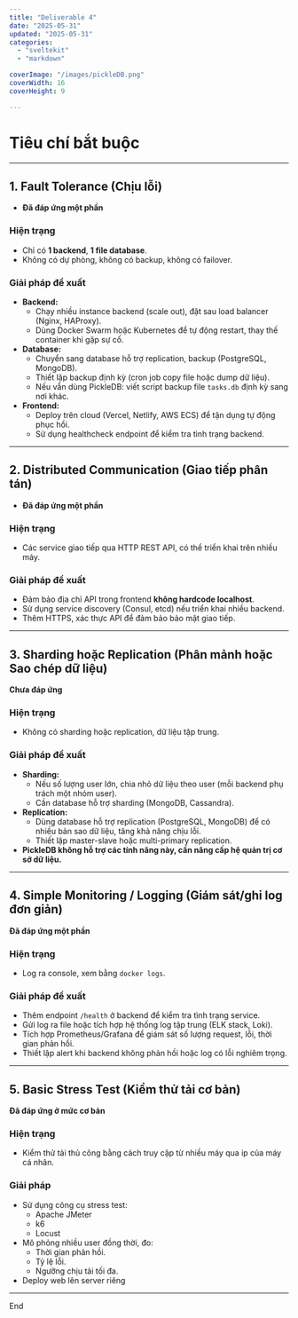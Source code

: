 ```yaml
---
title: "Deliverable 4"
date: "2025-05-31"
updated: "2025-05-31"
categories:
  - "sveltekit"
  - "markdown"

coverImage: "/images/pickleDB.png"
coverWidth: 16
coverHeight: 9

---
```




# Tiêu chí bắt buộc

---

## 1. Fault Tolerance (Chịu lỗi)
- **Đã đáp ứng một phần**

### Hiện trạng
- Chỉ có **1 backend**, **1 file database**.
- Không có dự phòng, không có backup, không có failover.

### Giải pháp đề xuất
- **Backend:**
  - Chạy nhiều instance backend (scale out), đặt sau load balancer (Nginx, HAProxy).
  - Dùng Docker Swarm hoặc Kubernetes để tự động restart, thay thế container khi gặp sự cố.
- **Database:**
  - Chuyển sang database hỗ trợ replication, backup (PostgreSQL, MongoDB).
  - Thiết lập backup định kỳ (cron job copy file hoặc dump dữ liệu).
  - Nếu vẫn dùng PickleDB: viết script backup file `tasks.db` định kỳ sang nơi khác.
- **Frontend:**
  - Deploy trên cloud (Vercel, Netlify, AWS ECS) để tận dụng tự động phục hồi.
  - Sử dụng healthcheck endpoint để kiểm tra tình trạng backend.

---

## 2. Distributed Communication (Giao tiếp phân tán)
- **Đã đáp ứng một phần**

### Hiện trạng
- Các service giao tiếp qua HTTP REST API, có thể triển khai trên nhiều máy.

### Giải pháp đề xuất
- Đảm bảo địa chỉ API trong frontend **không hardcode localhost**.
- Sử dụng service discovery (Consul, etcd) nếu triển khai nhiều backend.
- Thêm HTTPS, xác thực API để đảm bảo bảo mật giao tiếp.

---

## 3. Sharding hoặc Replication (Phân mảnh hoặc Sao chép dữ liệu)
**Chưa đáp ứng**

### Hiện trạng
- Không có sharding hoặc replication, dữ liệu tập trung.

### Giải pháp đề xuất
- **Sharding:**
  - Nếu số lượng user lớn, chia nhỏ dữ liệu theo user (mỗi backend phụ trách một nhóm user).
  - Cần database hỗ trợ sharding (MongoDB, Cassandra).
- **Replication:**
  - Dùng database hỗ trợ replication (PostgreSQL, MongoDB) để có nhiều bản sao dữ liệu, tăng khả năng chịu lỗi.
  - Thiết lập master-slave hoặc multi-primary replication.
- **PickleDB không hỗ trợ các tính năng này, cần nâng cấp hệ quản trị cơ sở dữ liệu.**


---

## 4. Simple Monitoring / Logging (Giám sát/ghi log đơn giản)
**Đã đáp ứng một phần**

### Hiện trạng
- Log ra console, xem bằng `docker logs`.

### Giải pháp đề xuất
- Thêm endpoint `/health` ở backend để kiểm tra tình trạng service.
- Gửi log ra file hoặc tích hợp hệ thống log tập trung (ELK stack, Loki).
- Tích hợp Prometheus/Grafana để giám sát số lượng request, lỗi, thời gian phản hồi.
- Thiết lập alert khi backend không phản hồi hoặc log có lỗi nghiêm trọng.

---
## 5. Basic Stress Test (Kiểm thử tải cơ bản)
 **Đã đáp ứng ở mức cơ bản**

### Hiện trạng
- Kiểm thử tải thủ công bằng cách truy cập từ nhiều máy qua ip của máy cá nhân.

### Giải pháp
- Sử dụng công cụ stress test:
  - Apache JMeter
  - k6
  - Locust
- Mô phỏng nhiều user đồng thời, đo:
  - Thời gian phản hồi.
  - Tỷ lệ lỗi.
  - Ngưỡng chịu tải tối đa.
- Deploy web lên server riêng

---

End